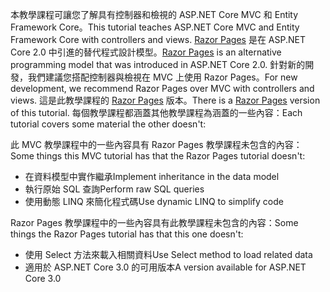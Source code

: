 <span data-ttu-id="6e3c4-101">本教學課程可讓您了解具有控制器和檢視的 ASP.NET Core MVC 和 Entity Framework Core。</span><span class="sxs-lookup"><span data-stu-id="6e3c4-101">This tutorial teaches ASP.NET Core MVC and Entity Framework Core with controllers and views.</span></span> <span data-ttu-id="6e3c4-102">[Razor Pages](xref:razor-pages/index) 是在 ASP.NET Core 2.0 中引進的替代程式設計模型。</span><span class="sxs-lookup"><span data-stu-id="6e3c4-102">[Razor Pages](xref:razor-pages/index) is an alternative programming model that was introduced in ASP.NET Core 2.0.</span></span> <span data-ttu-id="6e3c4-103">針對新的開發，我們建議您搭配控制器與檢視在 MVC 上使用 Razor Pages。</span><span class="sxs-lookup"><span data-stu-id="6e3c4-103">For new development, we recommend Razor Pages over MVC with controllers and views.</span></span> <span data-ttu-id="6e3c4-104">這是此教學課程的 [Razor Pages](xref:data/ef-rp/intro) 版本。</span><span class="sxs-lookup"><span data-stu-id="6e3c4-104">There is a [Razor Pages](xref:data/ef-rp/intro) version of this tutorial.</span></span> <span data-ttu-id="6e3c4-105">每個教學課程都涵蓋其他教學課程為涵蓋的一些內容：</span><span class="sxs-lookup"><span data-stu-id="6e3c4-105">Each tutorial covers some material the other doesn't:</span></span>

<span data-ttu-id="6e3c4-106">此 MVC 教學課程中的一些內容具有 Razor Pages 教學課程未包含的內容：</span><span class="sxs-lookup"><span data-stu-id="6e3c4-106">Some things this MVC tutorial has that the Razor Pages tutorial doesn't:</span></span>

* <span data-ttu-id="6e3c4-107">在資料模型中實作繼承</span><span class="sxs-lookup"><span data-stu-id="6e3c4-107">Implement inheritance in the data model</span></span>
* <span data-ttu-id="6e3c4-108">執行原始 SQL 查詢</span><span class="sxs-lookup"><span data-stu-id="6e3c4-108">Perform raw SQL queries</span></span>
* <span data-ttu-id="6e3c4-109">使用動態 LINQ 來簡化程式碼</span><span class="sxs-lookup"><span data-stu-id="6e3c4-109">Use dynamic LINQ to simplify code</span></span>
 
<span data-ttu-id="6e3c4-110">Razor Pages 教學課程中的一些內容具有此教學課程未包含的內容：</span><span class="sxs-lookup"><span data-stu-id="6e3c4-110">Some things the Razor Pages tutorial has that this one doesn't:</span></span>

* <span data-ttu-id="6e3c4-111">使用 Select 方法來載入相關資料</span><span class="sxs-lookup"><span data-stu-id="6e3c4-111">Use Select method to load related data</span></span>
* <span data-ttu-id="6e3c4-112">適用於 ASP.NET Core 3.0 的可用版本</span><span class="sxs-lookup"><span data-stu-id="6e3c4-112">A version available for ASP.NET Core 3.0</span></span>
